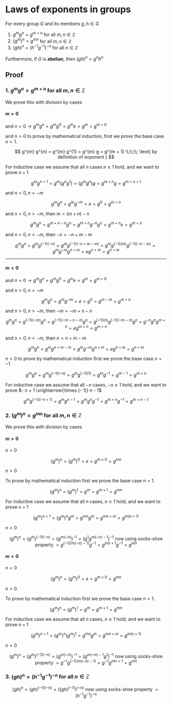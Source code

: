 # Laws of exponents in groups

For every group $G$ and its members $g, h \in G$

1. $g^{m} g^{n} = g^{m + n}$ for all $m, n \in \mathbb{Z}$
2. $(g^{m})^{n} = g^{m n}$ for all $m, n \in \mathbb{Z}$
3. $(g h)^{n} = (h^{-1} g^{-1})^{-n}$ for all $n \in \mathbb{Z}$

Furthermore, if $G$ is **abelian**, then $(g h)^{n} = g^{n} h^{n}$

## Proof

### 1. $g^{m} g^{n} = g^{m + n}$ for all $m, n \in \mathbb{Z}$

We prove this with division by cases

#### $m \gt 0$

and $n = 0 \rightarrow g^{m} g^{n} = g^{m} g^{0} = g^{m} e = g^{m} = g^{m + 0}$

and $n \gt 0$ to prove by mathematical induction, first we prove the base case $n = 1$.

$$
g^{m} g^{n} = g^{m} g^{1} = g^{m} g = g^{m + 1}
\\;\\;\\;
\text{ by definition of exponent }
$$

For inductive case we assume that all $n$ cases $n \geq 1$ hold, and we want to prove $n + 1$

$$
g^{m} g^{n + 1} = g^{m} (g^{n} g^{1}) = (g^{m} g^{n}) g = g^{m + n} g = g^{m + n + 1}
$$

and $n \lt 0, n = - m$

$$
g^{m} g^{n} = g^{m} g^{- m} = e = g^{0} = g^{m + n}
$$

and $n \lt 0, n \gt - m$, then $m = (m + n) - n$

$$
g^{m} g^{n} = g^{m + n - n} g^{n} = g^{m + n} g^{-n} g^{n} = g^{m + n} e = g^{m + n}
$$

and $n \lt 0, n \lt - m$, then $-n = -n + m - m$

$$
g^{m} g^{n} = g^{m} g^{(-1) (-n)} = g^{m} g^{(-1) (-n + m - m)} = g^{m} g^{(-1)(m)} g^{(-1)(-n - m)} = g^{m} g^{- m} g^{n + m} = e g^{n + m} = g^{n + m}
$$

------------------

#### $m \lt 0$

and $n = 0 \rightarrow g^{m} g^{n} = g^{m} g^{0} = g^{m} e = g^{m} = g^{m + 0}$

and $n \gt 0, n = -m$

$$
g^{m} g^{n} = g^{m} g^{- m} = e = g^{0} = g^{m - m} = g^{m + n}
$$

and $n \gt 0, n \gt -m$, then $- m = - m + n - n$

$$
g^{m} g^{n} = g^{(- 1)(- m)} g^{n} = g^{(- 1)(- m + n - n)} g^{n} = g^{(- 1)(n)} g^{(- 1)(- m - n)} g^{n} = g^{- n} g^{n} g^{m + n} = e g^{m + n} = g^{m + n}
$$

and $n \gt 0, n \lt -m$, then $n = n + m - m$

$$
g^{m} g^{n} = g^{m} g^{n + m - m} = g^{m} g^{- m} g^{n + m} = e g^{n + m} = g^{n + m}
$$

$n \lt 0$ to prove by mathematical induction first we prove the base case $n = - 1$

$$
g^{m} g^{n} = g^{m} g^{(- 1)(- n)} = g^{m} g^{(- 1)(1)} = g^{m} g^{- 1} = g^{m - 1} = g^{m + n}
$$

For inductive case we assume that all $- n$ cases, $- n \geq 1$ hold, and we want to prove $- n + 1 \xrightarrow{\times (- 1)} n - 1$

$$
g^{m} g^{(- 1)(- n + 1)} = g^{m} g^{n - 1} = g^{m} g^{n} g^{- 1} = g^{m + n} g^{- 1} = g^{m + n - 1}
$$

### 2. $(g^{m})^{n} = g^{m n}$ for all $m, n \in \mathbb{Z}$

We prove this with division by cases

#### $m \gt 0$

$n = 0$

$$
(g^m)^n = (g^m)^0 = e = g^{m \times 0} = g^{mn}
$$

$n \gt 0$

To prove by mathematical induction first we prove the base case $n = 1$.

$$
(g^m)^n = (g^m)^1 = g^m = g^{m \times 1} = g^{mn}
$$

For inductive case we assume that all $n$ cases, $n \geq 1$ hold, and we want to prove $n + 1$

$$
(g^m)^{n + 1} = (g^m)^n g^m = g^{mn} g^m = g^{mn + m} = g^{m(n + 1)}
$$

$n \lt 0$

$$
(g^m)^n = (g^m)^{(-1)(-n)} =  (g^{m (-n)})^{-1} = (g^1 g^{m (-n) - 1})^{-1} \text{ now using socks-shoe property } = g^{(-1)(m (-n) - 1)} g^{-1} = g^{mn + 1} g^{-1} = g^{mn}
$$

#### $m \lt 0$

$n = 0$

$$
(g^m)^n = (g^m)^0 = e = g^{m \times 0} = g^{mn}
$$

$n \gt 0$

To prove by mathematical induction first we prove the base case $n = 1$.

$$
(g^m)^n = (g^m)^1 = g^m = g^{m \times 1} = g^{mn}
$$

For inductive case we assume that all $n$ cases, $n \geq 1$ hold, and we want to prove $n + 1$

$$
(g^m)^{n + 1} = (g^m)^n (g^m)^1 = g^{mn} g^m = g^{mn + m} = g^{m(n + 1)}
$$

$n \lt 0$

$$
(g^m)^n = (g^m)^{(-1)(-n)} = (g^{m (-n)})^{-1} = (g^{m (-n) - 1} g^1)^{-1} \text{ now using socks-shoe property } = g^{-1} g^{(-1)(m (-n) - 1)} = g^{-1} g^{mn + 1} = g^{mn}
$$

### 3. $(g h)^{n} = (h^{-1} g^{-1})^{-n}$ for all $n \in \mathbb{Z}$

$$
(gh)^{n} = (gh)^{(-1)(-n)} = ((gh)^{(-1)})^{(-n)} \text{ now using socks-shoe property } = (h^{-1} g^{-1})^{-n}
$$